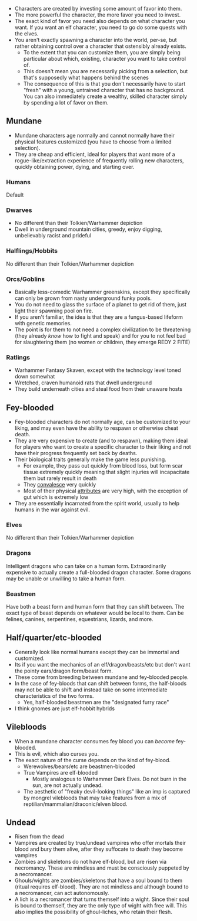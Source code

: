 * Characters are created by investing some amount of favor into them.
* The more powerful the character, the more favor you need to invest.
* The exact kind of favor you need also depends on what character you want. If you want an elf character, you need to go do some quests with the elves.
* You aren't exactly spawning a character into the world, per-se, but rather obtaining control over a character that ostensibly already exists.
	* To the extent that you can customize them, you are simply being particular about which, existing, character you want to take control of.
	* This doesn't mean you are necessarily picking from a selection, but that's supposedly what happens behind the scenes
	* The consequence of this is that you don't necessarily have to start "fresh" with a young, untrained character that has no background. You can also immediately create a wealthy, skilled character simply by spending a lot of favor on them.
## Mundane
* Mundane characters age normally and cannot normally have their physical features customized (you have to choose from a limited selection).
* They are cheap and efficient, ideal for players that want more of a rogue-like/extraction experience of frequently rolling new characters, quickly obtaining power, dying, and starting over.
### Humans
Default
### Dwarves
* No different than their Tolkien/Warhammer depiction
* Dwell in underground mountain cities, greedy, enjoy digging, unbelievably racist and prideful
### Halflings/Hobbits
No different than their Tolkien/Warhammer depiction
### Orcs/Goblins
* Basically less-comedic Warhammer greenskins, except they specifically can only be grown from nasty underground funky pools.
* You do not need to glass the surface of a planet to get rid of them, just light their spawning pool on fire.
* If you aren't familiar, the idea is that they are a fungus-based lifeform with genetic memories.
* The point is for them to not need a complex civilization to be threatening (they already *know* how to fight and speak) and for you to not feel bad for slaughtering them (no women or children, they emerge REDY 2 FITE)
### Ratlings
* Warhammer Fantasy Skaven, except with the technology level toned down somewhat
* Wretched, craven humanoid rats that dwell underground
* They build underneath cities and steal food from their unaware hosts
## Fey-blooded
* Fey-blooded characters do not normally age, can be customized to your liking, and may even have the ability to respawn or otherwise cheat death.
* They are very expensive to create (and to respawn), making them ideal for players who want to create a specific character to their liking and not have their progress frequently set back by deaths.
* Their biological traits generally make the game less punishing.
	* For example, they pass out quickly from blood loss, but form scar tissue extremely quickly meaning that slight injuries will incapacitate them but rarely result in death
	* They [convalesce](Health.md) very quickly
	* Most of their physical [attributes](Stats.md) are very high, with the exception of gut which is extremely low
* They are essentially incarnated from the spirit world, usually to help humans in the war against evil.
### Elves
No different than their Tolkien/Warhammer depiction
### Dragons
Intelligent dragons who can take on a human form. Extraordinarily expensive to actually create a full-blooded dragon character. Some dragons may be unable or unwilling to take a human form.
### Beastmen
Have both a beast form and human form that they can shift between. The exact type of beast depends on whatever would be local to them. Can be felines, canines, serpentines, equestrians, lizards, and more.

## Half/quarter/etc-blooded
* Generally look like normal humans except they can be immortal and customized.
* Its if you want the mechanics of an elf/dragon/beasts/etc but don't want the pointy ears/dragon form/beast form.
* These come from breeding between mundane and fey-blooded people.
* In the case of fey-bloods that can shift between forms, the half-bloods may not be able to shift and instead take on some intermediate characteristics of the two forms.
	* Yes, half-blooded beastmen are the "designated furry race"
* I think gnomes are just elf-hobbit hybrids
## Vilebloods
* When a mundane character consumes fey blood you can *become* fey-blooded.
* This is evil, which also curses you.
* The exact nature of the curse depends on the kind of fey-blood.
	* Werewolves/bears/etc are beastmen-blooded
	* True Vampires are elf-blooded
		* Mostly analogous to Warhammer Dark Elves. Do not burn in the sun, are not actually undead.
	* The aesthetic of "freaky devil-looking things" like an imp is captured by mongrel vilebloods that may take features from a mix of reptilian/mammalian/draconic/elven blood.
## Undead
* Risen from the dead
* Vampires are created by true/undead vampires who offer mortals their blood and bury them alive, after they suffocate to death they become vampires
* Zombies and skeletons do not have elf-blood, but are risen via necromancy. These are mindless and must be consciously puppeted by a necromancer.
* Ghouls/wights are zombies/skeletons that have a soul bound to them (ritual requires elf-blood). They are not mindless and although bound to a necromancer, can act autonomously.
* A lich is a necromancer that turns themself into a wight. Since their soul is bound to themself, they are the only type of wight with free will. This also implies the possibility of ghoul-liches, who retain their flesh.